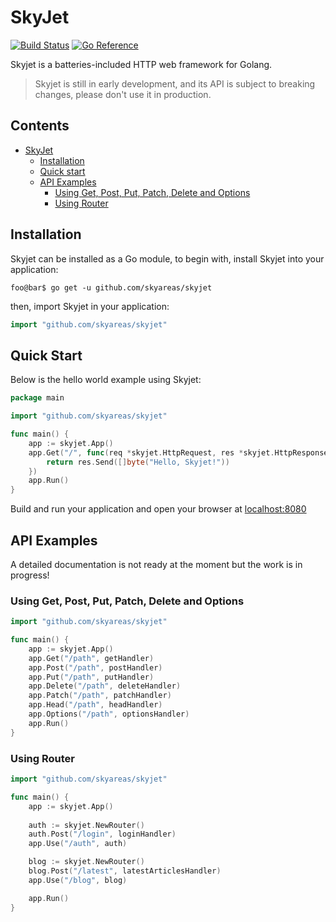 # SkyJet

[![Build Status](https://github.com/skyareas/skyjet/workflows/Release/badge.svg)](https://github.com/skyareas/skyjet/actions?query=workflow%3ARelease)
[![Go Reference](https://pkg.go.dev/badge/github.com/skyareas/skyjet.svg)](https://pkg.go.dev/github.com/skyareas/skyjet)

Skyjet is a batteries-included HTTP web framework for Golang.

> Skyjet is still in early development, and its API is subject to breaking changes, please don't use it in production.

## Contents

- [SkyJet](#skyJet)
  - [Installation](#installation)
  - [Quick start](#quick-start)
  - [API Examples](#api-examples)
    - [Using Get, Post, Put, Patch, Delete and Options](#using-get-post-put-patch-delete-and-options)
    - [Using Router](#using-router)

## Installation

Skyjet can be installed as a Go module, to begin with, install Skyjet into your application:

```console
foo@bar$ go get -u github.com/skyareas/skyjet
```

then, import Skyjet in your application:

```go
import "github.com/skyareas/skyjet"
```

## Quick Start

Below is the hello world example using Skyjet:

```go
package main

import "github.com/skyareas/skyjet"

func main() {
    app := skyjet.App()
    app.Get("/", func(req *skyjet.HttpRequest, res *skyjet.HttpResponse) error {
        return res.Send([]byte("Hello, Skyjet!"))
    })
    app.Run()
}
```

Build and run your application and open your browser at [localhost:8080](//localhost:8080)

## API Examples

A detailed documentation is not ready at the moment but the work is in progress!

### Using Get, Post, Put, Patch, Delete and Options

```go
import "github.com/skyareas/skyjet"

func main() {
    app := skyjet.App()
    app.Get("/path", getHandler)
    app.Post("/path", postHandler)
    app.Put("/path", putHandler)
    app.Delete("/path", deleteHandler)
    app.Patch("/path", patchHandler)
    app.Head("/path", headHandler)
    app.Options("/path", optionsHandler)
    app.Run()
}
```

### Using Router

```go
import "github.com/skyareas/skyjet"

func main() {
    app := skyjet.App()
	
    auth := skyjet.NewRouter()
    auth.Post("/login", loginHandler)
    app.Use("/auth", auth)

    blog := skyjet.NewRouter()
    blog.Post("/latest", latestArticlesHandler)
    app.Use("/blog", blog)

    app.Run()
}
```
